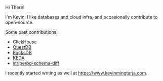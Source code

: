 Hi There!

I'm Kevin. I like databases and cloud infra, and occasionally contribute to open-source.

Some past contributions:
- [ClickHouse](https://github.com/ClickHouse/ClickHouse/commits?author=kevinmingtarja)
- [QuestDB](https://github.com/questdb/questdb/commits?author=kevinmingtarja)
- [RocksDB](https://github.com/facebook/rocksdb/commits?author=kevinmingtarja)
- [KEDA](https://github.com/kedacore/keda/commits?author=kevinmingtarja)
- [stripe/pg-schema-diff](https://github.com/stripe/pg-schema-diff/commits?author=kevinmingtarja)

I recently started writing as well at https://www.kevinmingtarja.com.
